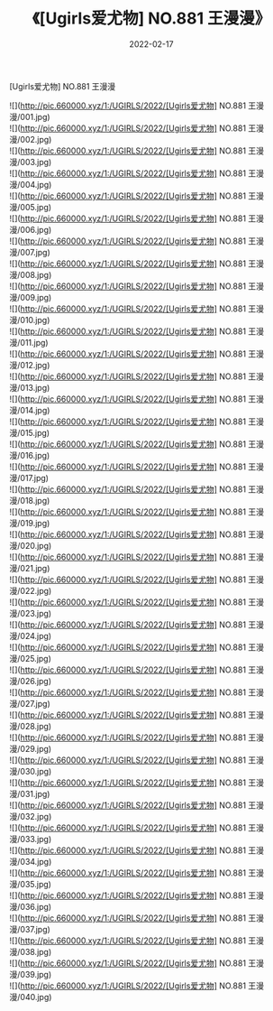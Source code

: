 ﻿---
layout: post
title:  《[Ugirls爱尤物] NO.881 王漫漫》
date:   2022-02-17
img: http://pic.660000.xyz/1:/UGIRLS/2022/[Ugirls爱尤物] NO.881 王漫漫/000.jpg
categories: [美女, 清纯, 唯美]
---

[Ugirls爱尤物] NO.881 王漫漫

 ![](http://pic.660000.xyz/1:/UGIRLS/2022/[Ugirls爱尤物] NO.881 王漫漫/001.jpg) <br>![](http://pic.660000.xyz/1:/UGIRLS/2022/[Ugirls爱尤物] NO.881 王漫漫/002.jpg) <br>![](http://pic.660000.xyz/1:/UGIRLS/2022/[Ugirls爱尤物] NO.881 王漫漫/003.jpg) <br>![](http://pic.660000.xyz/1:/UGIRLS/2022/[Ugirls爱尤物] NO.881 王漫漫/004.jpg) <br>![](http://pic.660000.xyz/1:/UGIRLS/2022/[Ugirls爱尤物] NO.881 王漫漫/005.jpg) <br>![](http://pic.660000.xyz/1:/UGIRLS/2022/[Ugirls爱尤物] NO.881 王漫漫/006.jpg) <br>![](http://pic.660000.xyz/1:/UGIRLS/2022/[Ugirls爱尤物] NO.881 王漫漫/007.jpg) <br>![](http://pic.660000.xyz/1:/UGIRLS/2022/[Ugirls爱尤物] NO.881 王漫漫/008.jpg) <br>![](http://pic.660000.xyz/1:/UGIRLS/2022/[Ugirls爱尤物] NO.881 王漫漫/009.jpg) <br>![](http://pic.660000.xyz/1:/UGIRLS/2022/[Ugirls爱尤物] NO.881 王漫漫/010.jpg) <br>![](http://pic.660000.xyz/1:/UGIRLS/2022/[Ugirls爱尤物] NO.881 王漫漫/011.jpg) <br>![](http://pic.660000.xyz/1:/UGIRLS/2022/[Ugirls爱尤物] NO.881 王漫漫/012.jpg) <br>![](http://pic.660000.xyz/1:/UGIRLS/2022/[Ugirls爱尤物] NO.881 王漫漫/013.jpg) <br>![](http://pic.660000.xyz/1:/UGIRLS/2022/[Ugirls爱尤物] NO.881 王漫漫/014.jpg) <br>![](http://pic.660000.xyz/1:/UGIRLS/2022/[Ugirls爱尤物] NO.881 王漫漫/015.jpg) <br>![](http://pic.660000.xyz/1:/UGIRLS/2022/[Ugirls爱尤物] NO.881 王漫漫/016.jpg) <br>![](http://pic.660000.xyz/1:/UGIRLS/2022/[Ugirls爱尤物] NO.881 王漫漫/017.jpg) <br>![](http://pic.660000.xyz/1:/UGIRLS/2022/[Ugirls爱尤物] NO.881 王漫漫/018.jpg) <br>![](http://pic.660000.xyz/1:/UGIRLS/2022/[Ugirls爱尤物] NO.881 王漫漫/019.jpg) <br>![](http://pic.660000.xyz/1:/UGIRLS/2022/[Ugirls爱尤物] NO.881 王漫漫/020.jpg) <br>![](http://pic.660000.xyz/1:/UGIRLS/2022/[Ugirls爱尤物] NO.881 王漫漫/021.jpg) <br>![](http://pic.660000.xyz/1:/UGIRLS/2022/[Ugirls爱尤物] NO.881 王漫漫/022.jpg) <br>![](http://pic.660000.xyz/1:/UGIRLS/2022/[Ugirls爱尤物] NO.881 王漫漫/023.jpg) <br>![](http://pic.660000.xyz/1:/UGIRLS/2022/[Ugirls爱尤物] NO.881 王漫漫/024.jpg) <br>![](http://pic.660000.xyz/1:/UGIRLS/2022/[Ugirls爱尤物] NO.881 王漫漫/025.jpg) <br>![](http://pic.660000.xyz/1:/UGIRLS/2022/[Ugirls爱尤物] NO.881 王漫漫/026.jpg) <br>![](http://pic.660000.xyz/1:/UGIRLS/2022/[Ugirls爱尤物] NO.881 王漫漫/027.jpg) <br>![](http://pic.660000.xyz/1:/UGIRLS/2022/[Ugirls爱尤物] NO.881 王漫漫/028.jpg) <br>![](http://pic.660000.xyz/1:/UGIRLS/2022/[Ugirls爱尤物] NO.881 王漫漫/029.jpg) <br>![](http://pic.660000.xyz/1:/UGIRLS/2022/[Ugirls爱尤物] NO.881 王漫漫/030.jpg) <br>![](http://pic.660000.xyz/1:/UGIRLS/2022/[Ugirls爱尤物] NO.881 王漫漫/031.jpg) <br>![](http://pic.660000.xyz/1:/UGIRLS/2022/[Ugirls爱尤物] NO.881 王漫漫/032.jpg) <br>![](http://pic.660000.xyz/1:/UGIRLS/2022/[Ugirls爱尤物] NO.881 王漫漫/033.jpg) <br>![](http://pic.660000.xyz/1:/UGIRLS/2022/[Ugirls爱尤物] NO.881 王漫漫/034.jpg) <br>![](http://pic.660000.xyz/1:/UGIRLS/2022/[Ugirls爱尤物] NO.881 王漫漫/035.jpg) <br>![](http://pic.660000.xyz/1:/UGIRLS/2022/[Ugirls爱尤物] NO.881 王漫漫/036.jpg) <br>![](http://pic.660000.xyz/1:/UGIRLS/2022/[Ugirls爱尤物] NO.881 王漫漫/037.jpg) <br>![](http://pic.660000.xyz/1:/UGIRLS/2022/[Ugirls爱尤物] NO.881 王漫漫/038.jpg) <br>![](http://pic.660000.xyz/1:/UGIRLS/2022/[Ugirls爱尤物] NO.881 王漫漫/039.jpg) <br>![](http://pic.660000.xyz/1:/UGIRLS/2022/[Ugirls爱尤物] NO.881 王漫漫/040.jpg) <br>